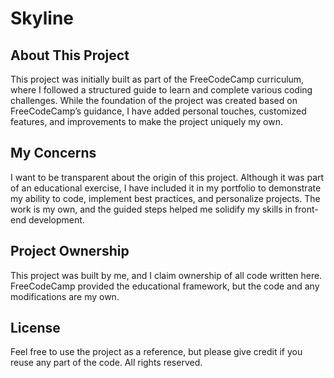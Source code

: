 # Skyline


## About This Project

This project was initially built as part of the FreeCodeCamp curriculum, where I followed a structured guide to learn and complete various coding challenges. While the foundation of the project was created based on FreeCodeCamp’s guidance, I have added personal touches, customized features, and improvements to make the project uniquely my own.

## My Concerns

I want to be transparent about the origin of this project. Although it was part of an educational exercise, I have included it in my portfolio to demonstrate my ability to code, implement best practices, and personalize projects. The work is my own, and the guided steps helped me solidify my skills in front-end development.


## Project Ownership

This project was built by me, and I claim ownership of all code written here. FreeCodeCamp provided the educational framework, but the code and any modifications are my own.

## License

Feel free to use the project as a reference, but please give credit if you reuse any part of the code. All rights reserved.


